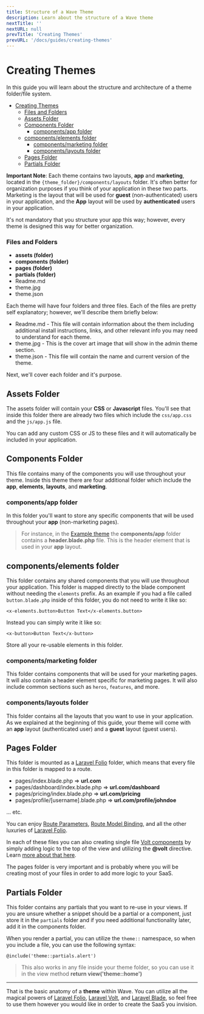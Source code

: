 ```yaml
---
title: Structure of a Wave Theme
description: Learn about the structure of a Wave theme
nextTitle: ''
nextURL: null
prevTitle: 'Creating Themes'
prevURL: '/docs/guides/creating-themes' 
---
```


# Creating Themes

In this guide you will learn about the structure and architecture of a theme folder/file system.

- [Creating Themes](#creating-themes)
    - [Files and Folders](#files-and-folders)
  - [Assets Folder](#assets-folder)
  - [Components Folder](#components-folder)
    - [components/app folder](#componentsapp-folder)
  - [components/elements folder](#componentselements-folder)
    - [components/marketing folder](#componentsmarketing-folder)
    - [components/layouts folder](#componentslayouts-folder)
  - [Pages Folder](#pages-folder)
  - [Partials Folder](#partials-folder)


**Important Note**: Each theme contains two layouts, **app** and **marketing**, located in the `{theme_folder}/components/layouts` folder. It's often better for organization purposes if you think of your application in these two parts. Marketing is the layout that will be used for **guest** (non-authenticated) users in your application, and the **App** layout will be used by **authenticated** users in your application.

It's not mandatory that you structure your app this way; however, every theme is designed this way for better organization.

### Files and Folders

 - **assets (folder)**
 - **components (folder)**
 - **pages (folder)**
 - **partials (folder)**
 - Readme.md
 - theme.jpg
 - theme.json

Each theme will have four folders and three files. Each of the files are pretty self explanatory; however, we'll describe them briefly below:

- Readme.md - This file will contain information about the them including additional install instructions, links, and other relevant info you may need to understand for each theme.
- theme.jpg - This is the cover art image that will show in the admin theme section.
- theme.json - This file will contain the name and current version of the theme.

Next, we'll cover each folder and it's purpose.

## Assets Folder

The assets folder will contain your **CSS** or **Javascript** files. You'll see that inside this folder there are already two files which include the `css/app.css` and the `js/app.js` file.

You can add any custom CSS or JS to these files and it will automatically be included in your application.

## Components Folder

This file contains many of the components you will use throughout your theme. Inside this theme there are four additional folder which include the **app**, **elements**, **layouts**, and **marketing**.

### components/app folder

In this folder you'll want to store any specific components that will be used throughout your **app** (non-marketing pages). 

> For instance, in the <a href="https://github.com/thedevdojo/example" target="_blank">Example theme</a> the **components/app** folder contains a **header.blade.php** file. This is the header element that is used in your **app** layout.

## components/elements folder

This folder contains any shared components that you will use throughout your application. This folder is mapped directly to the blade component without needing the `elements` prefix. As an example if you had a file called `button.blade.php` inside of this folder, you do not need to write it like so:

```
<x-elements.button>Button Text</x-elements.button>
```

Instead you can simply write it like so:

```
<x-button>Button Text</x-button>
```

Store all your re-usable elements in this folder.

### components/marketing folder

This folder contains components that will be used for your marketing pages. It will also contain a header element specific for marketing pages. It will also include common sections such as `heros`, `features`, and more.

### components/layouts folder 

This folder contains all the layouts that you want to use in your application. As we explained at the beginning of this guide, your theme will come with an **app** layout (authenticated user) and a **guest** layout (guest users).

## Pages Folder

This folder is mounted as a <a href="https://laravel.com/docs/folio" target="_blank">Laravel Folio</a> folder, which means that every file in this folder is mapped to a route.

- pages/index.blade.php => **url.com**
- pages/dashboard/index.blade.php => **url.com/dashboard**
- pages/pricing/index.blade.php => **url.com/pricing**
- pages/profile/[username].blade.php => **url.com/profile/johndoe**

... etc.

You can enjoy <a href="https://laravel.com/docs/folio#route-parameters" target="_blank">Route Parameters</a>, <a href="https://laravel.com/docs/folio#route-model-binding" target="_blank">Route Model Binding</a>, and all the other luxuries of <a href="https://laravel.com/docs/folio" target="_blank">Laravel Folio</a>.

In each of these files you can also creating single file <a href="https://livewire.laravel.com/docs/volt" target="_blank">Volt components</a> by simply adding logic to the top of the view and utilizing the **@volt** directive. Learn <a href="{ url('/docs/features/volt') }">more about that here</a>.

The pages folder is very important and is probably where you will be creating most of your files in order to add more logic to your SaaS.

## Partials Folder

This folder contains any partials that you want to re-use in your views. If you are unsure whether a snippet should be a partial or a component, just store it in the `partials` folder and if you need additional functionality later, add it in the components folder.

When you render a partial, you can utilize the `theme::` namespace, so when you include a file, you can use the following syntax:

```
@include('theme::partials.alert')
```

> This also works in any file inside your theme folder, so you can use it in the view method **return view('theme::home')**

---

That is the basic anatomy of a **theme** within Wave. You can utilize all the magical powers of <a href="https://laravel.com/docs/folio" target="_blank">Laravel Folio</a>, <a href="https://livewire.laravel.com/docs/volt" target="_blank">Laravel Volt</a>, and <a href="https://laravel.com/docs/blade" target="_blank">Laravel Blade</a>, so feel free to use them however you would like in order to create the SaaS you invision.